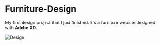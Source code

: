 # Furniture-Design

My first design project that I just finished. It's a furniture website designed with **Adobe XD**.

![Design](https://i.ibb.co/VMyqdrH/brisi.png)
